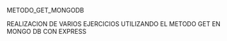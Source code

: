 METODO_GET_MONGODB

REALIZACION DE VARIOS EJERCICIOS UTILIZANDO EL METODO GET EN MONGO DB CON EXPRESS
